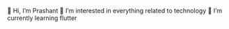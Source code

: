 👋 Hi, I’m Prashant
👀 I’m interested in everything related to technology
🌱 I’m currently learning flutter
